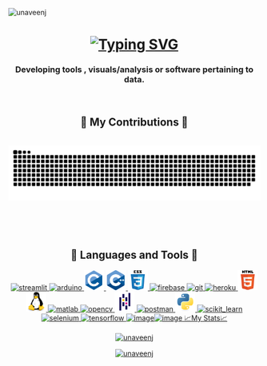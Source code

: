<p align="left"> <img src="https://komarev.com/ghpvc/?username=unaveenj&label=Profile%20views&color=0e75b6&style=flat" alt="unaveenj" /> </p>
<h1 align="center">
        <a href="https://git.io/typing-svg"><img src="https://readme-typing-svg.herokuapp.com?font=Fira+Code&size=40&duration=3000&pause=750&color=39A2C0&center=true&width=750&height=100&lines=Hi+%F0%9F%91%8B;I'm+Naveen+%F0%9F%A7%94;Welcome+to+my+Repo+%F0%9F%98%8A" alt="Typing SVG" /></a>
</h1>

<h3 align="center"> Developing tools , visuals/analysis or software pertaining to data.</h3>

<br/>

<div align="center">
  <h2>🐍 My Contributions 🐍</h2>
  <br>
  <img alt="Contributions" src="https://raw.githubusercontent.com/unaveenj/unaveenj/output/github-contribution-grid-snake.svg" />
  
  <br/><br/><br/>
<h2 align="center">🔧 Languages and Tools 🔧</h2>
<p align="center">
<a href="https://ibb.co/GMMZH0c"><img src="https://i.ibb.co/0990sch/image.png" alt="streamlit" width="70" height="50"></a><a href="https://www.arduino.cc/" target="_blank" rel="noreferrer"> <img src="https://cdn.worldvectorlogo.com/logos/arduino-1.svg" alt="arduino" width="40" height="40"/> </a> <a href="https://www.cprogramming.com/" target="_blank" rel="noreferrer"> <img src="https://raw.githubusercontent.com/devicons/devicon/master/icons/c/c-original.svg" alt="c" width="40" height="40"/> </a> <a href="https://www.w3schools.com/cpp/" target="_blank" rel="noreferrer"> <img src="https://raw.githubusercontent.com/devicons/devicon/master/icons/cplusplus/cplusplus-original.svg" alt="cplusplus" width="40" height="40"/> </a> <a href="https://www.w3schools.com/css/" target="_blank" rel="noreferrer"> <img src="https://raw.githubusercontent.com/devicons/devicon/master/icons/css3/css3-original-wordmark.svg" alt="css3" width="40" height="40"/> </a> <a href="https://firebase.google.com/" target="_blank" rel="noreferrer"> <img src="https://www.vectorlogo.zone/logos/firebase/firebase-icon.svg" alt="firebase" width="40" height="40"/> </a> <a href="https://git-scm.com/" target="_blank" rel="noreferrer"> <img src="https://www.vectorlogo.zone/logos/git-scm/git-scm-icon.svg" alt="git" width="40" height="40"/> </a> <a href="https://heroku.com" target="_blank" rel="noreferrer"> <img src="https://www.vectorlogo.zone/logos/heroku/heroku-icon.svg" alt="heroku" width="40" height="40"/> </a> <a href="https://www.w3.org/html/" target="_blank" rel="noreferrer"> <img src="https://raw.githubusercontent.com/devicons/devicon/master/icons/html5/html5-original-wordmark.svg" alt="html5" width="40" height="40"/> </a> <a href="https://www.linux.org/" target="_blank" rel="noreferrer"> <img src="https://raw.githubusercontent.com/devicons/devicon/master/icons/linux/linux-original.svg" alt="linux" width="40" height="40"/> </a> <a href="https://www.mathworks.com/" target="_blank" rel="noreferrer"> <img src="https://upload.wikimedia.org/wikipedia/commons/2/21/Matlab_Logo.png" alt="matlab" width="40" height="40"/> </a> <a href="https://opencv.org/" target="_blank" rel="noreferrer"> <img src="https://www.vectorlogo.zone/logos/opencv/opencv-icon.svg" alt="opencv" width="40" height="40"/> </a> <a href="https://pandas.pydata.org/" target="_blank" rel="noreferrer"> <img src="https://raw.githubusercontent.com/devicons/devicon/2ae2a900d2f041da66e950e4d48052658d850630/icons/pandas/pandas-original.svg" alt="pandas" width="40" height="40"/> </a> <a href="https://postman.com" target="_blank" rel="noreferrer"> <img src="https://www.vectorlogo.zone/logos/getpostman/getpostman-icon.svg" alt="postman" width="40" height="40"/> </a> <a href="https://www.python.org" target="_blank" rel="noreferrer"> <img src="https://raw.githubusercontent.com/devicons/devicon/master/icons/python/python-original.svg" alt="python" width="40" height="40"/> </a> <a href="https://scikit-learn.org/" target="_blank" rel="noreferrer"> <img src="https://upload.wikimedia.org/wikipedia/commons/0/05/Scikit_learn_logo_small.svg" alt="scikit_learn" width="40" height="40"/> </a> <a href="https://www.selenium.dev" target="_blank" rel="noreferrer"> <img src="https://raw.githubusercontent.com/detain/svg-logos/780f25886640cef088af994181646db2f6b1a3f8/svg/selenium-logo.svg" alt="selenium" width="40" height="40"/> </a> <a href="https://www.tensorflow.org" target="_blank" rel="noreferrer"> <img src="https://www.vectorlogo.zone/logos/tensorflow/tensorflow-icon.svg" alt="tensorflow" width="40" height="40"/> </a> <a href="https://imgbb.com/"><img src="https://i.ibb.co/khncq8P/image.png" alt="image" border="0"  width="70" height="50"></a><a href="https://imgbb.com/"><img src="https://i.ibb.co/3rNc5vr/image.png" alt="image" border="0" width="90" height="50></a></p>
<br><br>
<h2 align="center"> 📈My Stats📈</h2>
<p><img align="center" src="https://github-readme-stats.vercel.app/api/top-langs?username=unaveenj&show_icons=true&locale=en&layout=compact" alt="unaveenj" /></p>

<p><img align="center" src="https://github-readme-streak-stats.herokuapp.com/?user=unaveenj&" alt="unaveenj" /></p>
